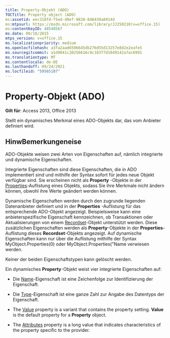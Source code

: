 ```yaml
---
title: Property-Objekt (ADO)
TOCTitle: Property object (ADO)
ms:assetid: eec318fd-f5ed-d9ef-9830-848439a8914d
ms:mtpsurl: https://msdn.microsoft.com/library/JJ250210(v=office.15)
ms:contentKeyID: 48548567
ms.date: 09/18/2015
mtps_version: v=office.15
ms.localizationpriority: medium
ms.openlocfilehash: a3fa2aad6506645db276d55d13257e8d2e2eafe5
ms.sourcegitcommit: a1d9041c20256616c9c183f7d1049142a7ac6991
ms.translationtype: MT
ms.contentlocale: de-DE
ms.lasthandoff: 09/24/2021
ms.locfileid: "59565107"
---
```

# <a name="property-object-ado"></a>Property-Objekt (ADO)


**Gilt für**: Access 2013, Office 2013

Stellt ein dynamisches Merkmal eines ADO-Objekts dar, das vom Anbieter definiert wird.

## <a name="remarks"></a>HinwBemerkungeneise

ADO-Objekte weisen zwei Arten von Eigenschaften auf, nämlich integrierte und dynamische Eigenschaften.

Integrierte Eigenschaften sind diese Eigenschaften, die in ADO implementiert sind und mithilfe der Syntax sofort für jedes neue Objekt verfügbar sind. Sie erscheinen nicht als **Property** -Objekte in der [Properties](properties-collection-ado.md)-Auflistung eines Objekts, sodass Sie ihre Merkmale nicht ändern können, obwohl ihre Werte geändert werden können.

Dynamische Eigenschaften werden durch den zugrunde liegenden Datenanbieter definiert und in der **Properties** -Auflistung für das entsprechende ADO-Objekt angezeigt. Beispielsweise kann eine anbieterspezifische Eigenschaft kennzeichnen, ob Transaktionen oder Aktualisierungen von einem [Recordset](recordset-object-ado.md)-Objekt unterstützt werden. Diese zusätzlichen Eigenschaften werden als **Property**-Objekte in der **Properties**-Auflistung dieses **Recordset**-Objekts angezeigt. Auf dynamische Eigenschaften kann nur über die Auflistung mithilfe der Syntax MyObject.Properties(0) oder MyObject.Properties("Name verwiesen werden.

Keiner der beiden Eigenschaftstypen kann gelöscht werden.

Ein dynamisches **Property**-Objekt weist vier integrierte Eigenschaften auf:

  - Die [Name](name-property-ado.md)-Eigenschaft ist eine Zeichenfolge zur Identifizierung der Eigenschaft.

  - Die [Type](type-property-ado.md)-Eigenschaft ist eine ganze Zahl zur Angabe des Datentyps der Eigenschaft.

  - The [Value](value-property-ado.md) property is a variant that contains the property setting. **Value** is the default property for a **Property** object.

  - The [Attributes](attributes-property-ado.md) property is a long value that indicates characteristics of the property specific to the provider.

